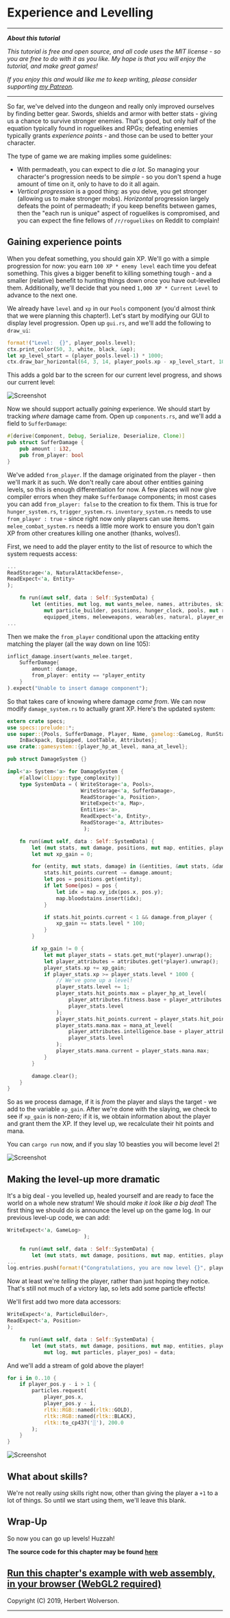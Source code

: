 # Experience and Levelling

---

***About this tutorial***

*This tutorial is free and open source, and all code uses the MIT license - so you are free to do with it as you like. My hope is that you will enjoy the tutorial, and make great games!*

*If you enjoy this and would like me to keep writing, please consider supporting [my Patreon](https://www.patreon.com/blackfuture).*

---

So far, we've delved into the dungeon and really only improved ourselves by finding better gear. Swords, shields and armor with better stats - giving us a chance to survive stronger enemies. That's good, but only half of the equation typically found in roguelikes and RPGs; defeating enemies typically grants *experience points* - and those can be used to better your character.

The type of game we are making implies some guidelines:

* With permadeath, you can expect to die *a lot*. So managing your character's progression needs to be *simple* - so you don't spend a huge amount of time on it, only to have to do it all again.
* *Vertical progression* is a good thing: as you delve, you get stronger (allowing us to make stronger mobs). *Horizontal* progression largely defeats the point of permadeath; if you keep benefits between games, then the "each run is unique" aspect of roguelikes is compromised, and you can expect the fine fellows of `/r/roguelikes` on Reddit to complain!

## Gaining experience points

When you defeat something, you should gain XP. We'll go with a simple progression for now: you earn `100 XP * enemy level` each time you defeat something. This gives a bigger benefit to killing something tough - and a smaller (relative) benefit to hunting things down once you have out-levelled them. Additionally, we'll decide that you need `1,000 XP * Current Level` to advance to the next one.

We already have `level` and `xp` in our `Pools` component (you'd almost think that we were planning this chapter!). Let's start by modifying our GUI to display level progression. Open up `gui.rs`, and we'll add the following to `draw_ui`:

```rust
format!("Level:  {}", player_pools.level);
ctx.print_color(50, 3, white, black, &xp);
let xp_level_start = (player_pools.level-1) * 1000;
ctx.draw_bar_horizontal(64, 3, 14, player_pools.xp - xp_level_start, 1000, RGB::named(rltk::GOLD), RGB::named(rltk::BLACK));
```

This adds a gold bar to the screen for our current level progress, and shows our current level:

![Screenshot](./c54-s1.jpg)

Now we should support actually *gaining* experience. We should start by tracking *where* damage came from. Open up `components.rs`, and we'll add a field to `SufferDamage`:

```rust
#[derive(Component, Debug, Serialize, Deserialize, Clone)]
pub struct SufferDamage {
    pub amount : i32,
    pub from_player: bool
}
```

We've added `from_player`. If the damage originated from the player - then we'll mark it as such. We don't really care about other entities gaining levels, so this is enough differentiation for now. A few places will now give compiler errors when they make `SufferDamage` components; in most cases you can add `from_player: false` to the creation to fix them. This is true for `hunger_system.rs`, `trigger_system.rs`. `inventory_system.rs` needs to use `from_player : true` - since right now only players can use items. `melee_combat_system.rs` needs a little more work to ensure you don't gain XP from other creatures killing one another (thanks, wolves!).

First, we need to add the player entity to the list of resource to which the system requests access:

```rust
...
ReadStorage<'a, NaturalAttackDefense>,
ReadExpect<'a, Entity>
);

    fn run(&mut self, data : Self::SystemData) {
        let (entities, mut log, mut wants_melee, names, attributes, skills, mut inflict_damage, 
            mut particle_builder, positions, hunger_clock, pools, mut rng,
            equipped_items, meleeweapons, wearables, natural, player_entity) = data;
...
```

Then we make the `from_player` conditional upon the attacking entity matching the player (all the way down on line 105):

```rust
inflict_damage.insert(wants_melee.target, 
    SufferDamage{ 
        amount: damage,
        from_player: entity == *player_entity
    }
).expect("Unable to insert damage component");
```

So that takes care of knowing where damage *came from*. We can now modify `damage_system.rs` to actually grant XP. Here's the updated system:

```rust
extern crate specs;
use specs::prelude::*;
use super::{Pools, SufferDamage, Player, Name, gamelog::GameLog, RunState, Position, Map,
    InBackpack, Equipped, LootTable, Attributes};
use crate::gamesystem::{player_hp_at_level, mana_at_level};

pub struct DamageSystem {}

impl<'a> System<'a> for DamageSystem {
    #[allow(clippy::type_complexity)]
    type SystemData = ( WriteStorage<'a, Pools>,
                        WriteStorage<'a, SufferDamage>,
                        ReadStorage<'a, Position>,
                        WriteExpect<'a, Map>,
                        Entities<'a>,
                        ReadExpect<'a, Entity>,
                        ReadStorage<'a, Attributes>
                         );

    fn run(&mut self, data : Self::SystemData) {
        let (mut stats, mut damage, positions, mut map, entities, player, attributes) = data;
        let mut xp_gain = 0;

        for (entity, mut stats, damage) in (&entities, &mut stats, &damage).join() {
            stats.hit_points.current -= damage.amount;
            let pos = positions.get(entity);
            if let Some(pos) = pos {
                let idx = map.xy_idx(pos.x, pos.y);
                map.bloodstains.insert(idx);
            }

            if stats.hit_points.current < 1 && damage.from_player {
                xp_gain += stats.level * 100;
            }
        }

        if xp_gain != 0 {
            let mut player_stats = stats.get_mut(*player).unwrap();
            let player_attributes = attributes.get(*player).unwrap();
            player_stats.xp += xp_gain;
            if player_stats.xp >= player_stats.level * 1000 {
                // We've gone up a level!
                player_stats.level += 1;
                player_stats.hit_points.max = player_hp_at_level(
                    player_attributes.fitness.base + player_attributes.fitness.modifiers, 
                    player_stats.level
                );
                player_stats.hit_points.current = player_stats.hit_points.max;
                player_stats.mana.max = mana_at_level(
                    player_attributes.intelligence.base + player_attributes.intelligence.modifiers, 
                    player_stats.level
                );
                player_stats.mana.current = player_stats.mana.max;
            }
        }

        damage.clear();
    }
}
```

So as we process damage, if it is *from* the player and slays the target - we add to the variable `xp_gain`. After we're done with the slaying, we check to see if `xp_gain` is non-zero; if it is, we obtain information about the player and grant them the XP. If they level up, we recalculate their hit points and mana.

You can `cargo run` now, and if you slay 10 beasties you will become level 2!

![Screenshot](./c54-s2.jpg)

## Making the level-up more dramatic

It's a big deal - you levelled up, healed yourself and are ready to face the world on a whole new stratum! We should *make it look like a big deal*! The first thing we should do is announce the level up on the game log. In our previous level-up code, we can add:

```rust
WriteExpect<'a, GameLog>
                         );

    fn run(&mut self, data : Self::SystemData) {
        let (mut stats, mut damage, positions, mut map, entities, player, attributes, mut log) = data;
...
log.entries.push(format!("Congratulations, you are now level {}", player_stats.level));
```

Now at least we're *telling* the player, rather than just hoping they notice. That's still not much of a victory lap, so lets add some particle effects!

We'll first add two more data accessors:

```rust
WriteExpect<'a, ParticleBuilder>,
ReadExpect<'a, Position>
);

    fn run(&mut self, data : Self::SystemData) {
        let (mut stats, mut damage, positions, mut map, entities, player, attributes, 
            mut log, mut particles, player_pos) = data;
```

And we'll add a stream of gold above the player!

```rust
for i in 0..10 {
    if player_pos.y - i > 1 {
        particles.request(
            player_pos.x, 
            player_pos.y - i, 
            rltk::RGB::named(rltk::GOLD), 
            rltk::RGB::named(rltk::BLACK), 
            rltk::to_cp437('░'), 200.0
        );
    }
}
```

![Screenshot](./c54-s3.gif)

## What about skills?

We're not really *using* skills right now, other than giving the player a `+1` to a lot of things. So until we start using them, we'll leave this blank.

## Wrap-Up

So now you can go up levels! Huzzah!

**The source code for this chapter may be found [here](https://github.com/thebracket/rustrogueliketutorial/tree/master/chapter-54-xp)**


[Run this chapter's example with web assembly, in your browser (WebGL2 required)](https://bfnightly.bracketproductions.com/rustbook/wasm/chapter-54-xp)
---

Copyright (C) 2019, Herbert Wolverson.

---